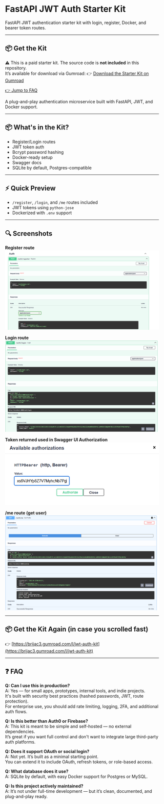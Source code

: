 # FastAPI JWT Auth Starter Kit

FastAPI JWT authentication starter kit with login, register, Docker, and bearer token routes.

---

## 📦 Get the Kit
⚠️ This is a paid starter kit. The source code is **not included** in this repository.  
    It’s available for download via Gumroad:
👉 [Download the Starter Kit on Gumroad](https://brijac3.gumroad.com/l/jwt-auth-kit)

[👉 Jump to FAQ](#-faq)

A plug-and-play authentication microservice built with FastAPI, JWT, and Docker support.

---

## 📦 What's in the Kit?

- Register/Login routes
- JWT token auth
- Bcrypt password hashing
- Docker-ready setup
- Swagger docs
- SQLite by default, Postgres-compatible

---

## ⚡ Quick Preview

- `/register`, `/login`, and `/me` routes included
- JWT tokens using `python-jose`
- Dockerized with `.env` support

---

## 🔍 Screenshots

**Register route**  
![register](register_route.png)

**Login route**  
![login](login_route.png)

**Token returned used in Swagger UI Authorization**  
![token](authorization_token.png)

**/me route (get user)**  
![get user](get_user_route.png)



---

## 📦 Get the Kit Again (in case you scrolled fast)

👉 [https://brijac3.gumroad.com/l/jwt-auth-kit](https://brijac3.gumroad.com/l/jwt-auth-kit)

---

## ❓ FAQ

**Q: Can I use this in production?**  
A: Yes — for small apps, prototypes, internal tools, and indie projects.  
It's built with security best practices (hashed passwords, JWT, route protection).  
For enterprise use, you should add rate limiting, logging, 2FA, and additional auth flows.

**Q: Is this better than Auth0 or Firebase?**  
A: This kit is meant to be simple and self-hosted — no external dependencies.  
It’s great if you want full control and don't want to integrate large third-party auth platforms.

**Q: Does it support OAuth or social login?**  
A: Not yet. It’s built as a minimal starting point.  
You can extend it to include OAuth, refresh tokens, or role-based access.

**Q: What database does it use?**  
A: SQLite by default, with easy Docker support for Postgres or MySQL.

**Q: Is this project actively maintained?**  
A: It’s not under full-time development — but it’s clean, documented, and plug-and-play ready.

